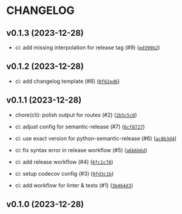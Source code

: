 # CHANGELOG


## v0.1.3 (2023-12-28)

* ci: add missing interpolation for release tag (#9) ([`ed399b2`](https://github.com/alixlahuec/fastapi-checks/commit/ed399b21f55551787bf0c91a1373e8255d0f056d))

## v0.1.2 (2023-12-28)

* ci: add changelog template (#8) ([`0f62ed6`](https://github.com/alixlahuec/fastapi-checks/commit/0f62ed68e153ada66d1d6924f8e7f95af271f384))

## v0.1.1 (2023-12-28)

* chore(cli): polish output for routes (#2) ([`2b5c5c0`](https://github.com/alixlahuec/fastapi-checks/commit/2b5c5c007fecd4e775fc61ffb528a839456bee1c))

* ci: adjust config for semantic-release (#7) ([`6cf8727`](https://github.com/alixlahuec/fastapi-checks/commit/6cf87276558b861c377112d57ab02922b6ff44dd))

* ci: use exact version for python-semantic-release (#6) ([`ac8b3d4`](https://github.com/alixlahuec/fastapi-checks/commit/ac8b3d40e9a136ae9e2e1d5170c0e829e5b0d422))

* ci: fix syntax error in release workflow (#5) ([`a6b6b6d`](https://github.com/alixlahuec/fastapi-checks/commit/a6b6b6d5c45d8d31069c271414ceb8d58a5bff89))

* ci: add release workflow (#4) ([`6fc1c78`](https://github.com/alixlahuec/fastapi-checks/commit/6fc1c7845cb8505f66abc778893f594d18402284))

* ci: setup codecov config (#3) ([`9fd3c1b`](https://github.com/alixlahuec/fastapi-checks/commit/9fd3c1bad73c1c3ead0009d251ad2a1383bbc702))

* ci: add workflow for linter &amp; tests (#1) ([`3b464d3`](https://github.com/alixlahuec/fastapi-checks/commit/3b464d30481a61182e4b7efaad89f54d5a1a2108))

## v0.1.0 (2023-12-28)
